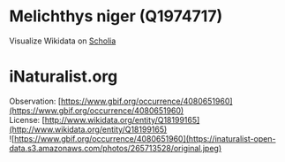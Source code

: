 
Melichthys niger (Q1974717)
===========================
  
Visualize Wikidata on [Scholia](https://scholia.toolforge.org/taxon/Q1974717)
# iNaturalist.org
  
Observation: [https://www.gbif.org/occurrence/4080651960](https://www.gbif.org/occurrence/4080651960)  
License: [http://www.wikidata.org/entity/Q18199165](http://www.wikidata.org/entity/Q18199165)  
![https://www.gbif.org/occurrence/4080651960](https://inaturalist-open-data.s3.amazonaws.com/photos/265713528/original.jpeg)